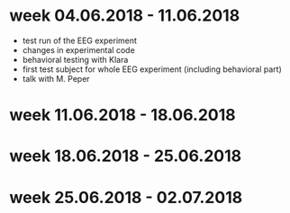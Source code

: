 # week 04.06.2018 - 11.06.2018
- test run of the EEG experiment
- changes in experimental code
- behavioral testing with Klara
- first test subject for whole EEG experiment (including behavioral part)
- talk with M. Peper

# week 11.06.2018 - 18.06.2018

# week 18.06.2018 - 25.06.2018

# week 25.06.2018 - 02.07.2018

